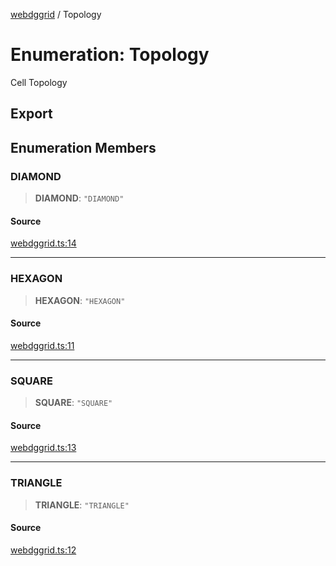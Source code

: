[webdggrid](../index.md) / Topology

# Enumeration: Topology

Cell Topology

## Export

## Enumeration Members

### DIAMOND

> **DIAMOND**: `"DIAMOND"`

#### Source

[webdggrid.ts:14](https://github.com/am2222/webDggrid/blob/3253dbc/src-ts/webdggrid.ts#L14)

***

### HEXAGON

> **HEXAGON**: `"HEXAGON"`

#### Source

[webdggrid.ts:11](https://github.com/am2222/webDggrid/blob/3253dbc/src-ts/webdggrid.ts#L11)

***

### SQUARE

> **SQUARE**: `"SQUARE"`

#### Source

[webdggrid.ts:13](https://github.com/am2222/webDggrid/blob/3253dbc/src-ts/webdggrid.ts#L13)

***

### TRIANGLE

> **TRIANGLE**: `"TRIANGLE"`

#### Source

[webdggrid.ts:12](https://github.com/am2222/webDggrid/blob/3253dbc/src-ts/webdggrid.ts#L12)
